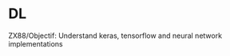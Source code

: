 <!DOCTYPE html>
<html>
<body>
<h1>DL</h1>
<p>ZX88/Objectif: Understand keras, tensorflow and neural network implementations</p>
</body>
</html>
